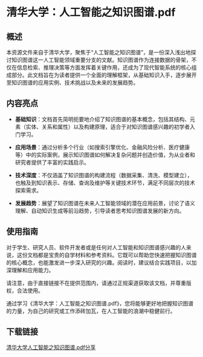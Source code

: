 # 清华大学：人工智能之知识图谱.pdf

## 概述

本资源文件来自于清华大学，聚焦于“人工智能之知识图谱”，是一份深入浅出地探讨知识图谱这一人工智能领域重要分支的文献。知识图谱作为连接数据的骨架，不仅在信息检索、推理决策等方面发挥着关键作用，还成为了现代智能系统的核心组成部分。此文档旨在为读者提供一个全面的理解框架，从基础知识入手，逐步展开至知识图谱的应用实例、技术挑战以及未来的发展趋势。

## 内容亮点

- **基础知识**：文档首先简明扼要地介绍了知识图谱的基本概念，包括其结构、元素（实体、关系和属性）以及构建原理，适合于对知识图谱感兴趣的初学者入门学习。

- **应用场景**：通过分析多个行业（如搜索引擎优化、金融风险分析、医疗健康等）中的实际案例，展示知识图谱如何解决复杂问题并创造价值，为从业者和研究者提供了丰富的实践启示。

- **技术深度**：不仅涵盖了知识图谱的构建流程（数据采集、清洗、模型建立），也触及到知识表示、存储、查询及维护等关键技术环节，满足不同层次的技术探索需求。

- **发展趋势**：展望了知识图谱在未来人工智能领域的潜在应用前景，讨论了语义理解、自动知识生成等前沿趋势，引导读者思考知识图谱发展的新方向。

## 使用指南

对于学生、研究人员、软件开发者或是任何对人工智能和知识图谱感兴趣的人来说，这份文档都是宝贵的自学材料和参考资料。它既可以帮助您快速把握知识图谱的核心概念，也能激发进一步深入研究的兴趣。阅读时，建议结合实践项目，以加深理解和应用能力。

请注意，由于直接链接不在提供范围内，请通过正规渠道获取该文档，并尊重版权，合法使用。

通过学习《清华大学：人工智能之知识图谱.pdf》，您将能够更好地把握知识图谱的力量，为自己的研究或工作添砖加瓦，在人工智能的浪潮中稳健前行。

## 下载链接

[清华大学人工智能之知识图谱.pdf分享](https://pan.quark.cn/s/5b06e9053a36)